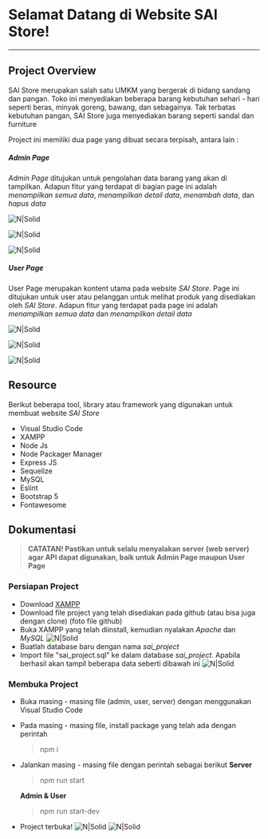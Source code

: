 # Selamat Datang di Website SAI Store!
---

## Project Overview
SAI Store merupakan salah satu UMKM yang bergerak di bidang sandang dan pangan. Toko ini menyediakan beberapa barang kebutuhan sehari - hari seperti beras, minyak goreng, bawang, dan sebagainya. Tak terbatas kebutuhan pangan, SAI Store juga menyediakan barang seperti sandal dan furniture

Project ini memiliki dua page yang dibuat secara terpisah, antara lain :

##### Admin Page
_Admin Page_ ditujukan untuk pengolahan data barang yang akan di tampilkan. Adapun fitur yang terdapat di bagian page ini adalah _menampilkan semua data_, _menampilkan detail data_, _menambah data_, dan _hapus data_

![N|Solid](https://drive.google.com/uc?id=1q8bUdEEGjp5MF8AWMETl9Vl2qLngnJmu)

![N|Solid](https://drive.google.com/uc?id=1ZVCQQ8X6aNf1E_YqHNq01xhD5g7hAhU6)

![N|Solid](https://drive.google.com/uc?id=1hrs9Hui_LwUMI1EYRbNKBv9vOrfmKQ71)

##### User Page
User Page merupakan kontent utama pada website _SAI Store_. Page ini ditujukan untuk user atau pelanggan untuk melihat produk yang disediakan oleh _SAI Store_. Adapun fitur yang terdapat pada page ini adalah _menampilkan semua data_ dan _menampilkan detail data_

![N|Solid](https://drive.google.com/uc?id=1WrI0TBRJPI1gL_-38u-GERCCqBdZM46-)

![N|Solid](https://drive.google.com/uc?id=1zAG8LNNcoZibqg8YRIsim49GUmtvf676)

![N|Solid](https://drive.google.com/uc?id=1YJ3mrUHVrXNAnc7Ub4qyyv4n7Xtb_EXW)

## Resource
Berikut beberapa tool, library atau framework yang digunakan untuk membuat website _SAI Store_
* Visual Studio Code
* XAMPP
* Node Js
* Node Packager Manager
* Express JS
* Sequelize
* MySQL
* Eslint
* Bootstrap 5
* Fontawesome

## Dokumentasi
> **CATATAN!
Pastikan untuk selalu menyalakan server (web server) agar API dapat digunakan, baik untuk Admin Page maupun User Page**

### Persiapan Project
- Download  [XAMPP](https://www.apachefriends.org/download.html)
- Download file project yang telah disediakan pada github (atau bisa juga dengan clone)
(foto file github)
- Buka XAMPP yang telah diinstall, kemudian nyalakan _Apache_ dan _MySQL_
  ![N|Solid](https://drive.google.com/uc?id=1pieSjVVWJwwFFUNPzfbj9qXRpjCtAJ-1)
- Buatlah database baru dengan nama _sai_project_
- Import file "sai_project.sql" ke dalam database _sai_project_. Apabila berhasil akan tampil beberapa data seberti dibawah ini
  ![N|Solid](https://drive.google.com/uc?id=1yE2L0Zj-MKenMIV64DhGrNQhCsXrENzY)

### Membuka Project
- Buka masing - masing file (admin, user, server) dengan menggunakan Visual Studio Code
- Pada masing - masing file, install package yang telah ada dengan perintah
  > npm i
- Jalankan masing - masing file dengan perintah sebagai berikut
  **Server**
  > npm run start

  **Admin & User**
  > npm run start-dev
  
- Project terbuka!
![N|Solid](https://drive.google.com/uc?id=1DdmPZ5MOh9kyukVoWRZewbvlhcNOeEzy)
![N|Solid](https://drive.google.com/uc?id=1qjyCI3XhHgahIzWi_tid-SCDOZKKuQfp)





